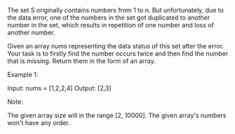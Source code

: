 
The set S originally contains numbers from 1 to n. But unfortunately, due to the data error, one of the numbers in the set got duplicated to another number in the set, which results in repetition of one number and loss of another number.



Given an array nums representing the data status of this set after the error. Your task is to firstly find the number occurs twice and then find the number that is missing. Return them in the form of an array.



Example 1:

Input: nums = [1,2,2,4]
Output: [2,3]



Note:

The given array size will in the range [2, 10000].
The given array's numbers won't have any order.
